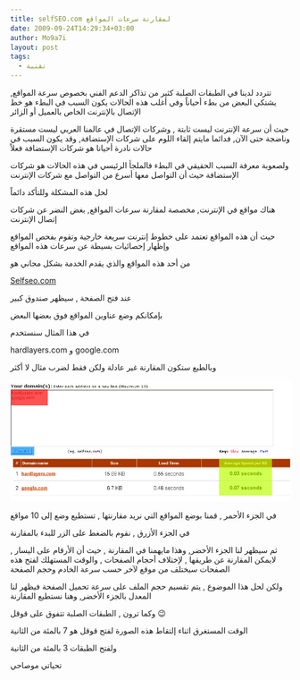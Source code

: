 ```yaml
---
title: selfSEO.com لمقارنة سرعات المواقع
date: 2009-09-24T14:29:34+03:00
author: Mo9a7i
layout: post
tags:
  - تقنية
---
```


تتردد لدينا في الطبقات الصلبة كثير من تذاكر الدعم الفني بخصوص سرعة المواقع, يشتكي البعض من بطء أحياناً وفي أغلب هذه الحالات يكون السبب في البطء هو خط الإتصال بالإنترنت الخاص بالعميل أو الزائر

حيث أن سرعة الإنترنت ليست ثابتة , وشركات الإتصال في عالمنا العربي ليست مستقرة وناضجة حتى الآن, فدائما مايتم إلقاء اللوم على شركات الإستضافة, وقد يكون السبب في حالات نادرة أحيانا هو شركات الإستضافة فعلاً

ولصعوبة معرفة السبب الحقيقي في البطء فالملجأ الرئيسي في هذه الحالات هو شركات الإستضافة حيث أن التواصل معها أسرع من التواصل مع شركات الإنترنت

لحل هذه المشكلة وللتأكد دائماً

هناك مواقع في الإنترنت, مخصصة لمقارنة سرعات المواقع, بغض النضر عن شركات إتصال الإنترنت

حيث أن هذه المواقع تعتمد على خطوط إنترنت سريعة خارجية وتقوم بفحص المواقع وإظهار إحصائيات بسيطة عن سرعات هذه المواقع

من أحد هذه المواقع والذي يقدم الخدمة بشكل مجاني هو

[Selfseo.com](http://www.selfseo.com/website_speed_test.php)
  
عند فتح الصفحة , سيظهر صندوق كبير

بإمكانكم وضع عناوين المواقع فوق بعضها البعض

في هذا المثال سنستخدم

hardlayers.com و google.com

وبالطبع ستكون المقارنة غير عادلة ولكن فقط لضرب مثال لا أكثر

![مقارنة سرعة قوقل مع الطبقات](/assets/files/2009/09/comparesites.jpg)

في الجزء الأحمر , قمنا بوضع المواقع التي نريد مقارنتها , تستطيع وضع إلى 10 مواقع

في الجزء الأزرق , نقوم بالضغط على الزر للبدء بالمقارنة

ثم سيظهر لنا الجزء الأخضر, وهذا مايهمنا في المقارنة , حيث أن الأرقام على اليسار , لايمكن المقارنة عن طريقها , لإختلاف أحجام الصفحات , والوقت المستهلك لفتح هذه الصفحات سيختلف من موقع لآخر حسب سرعة الخادم وحجم الصفحة

ولكن لحل هذا الموضوع , يتم تقسيم حجم الملف على سرعة تحميل الصفحة فيظهر لنا المعدل بالجزء الأخضر, وهنا نستطيع المقارنة

وكما ترون , الطبقات الصلبة تتفوق على قوقل 😉

الوقت المستغرق اثناء إلتقاط هذه الصورة لفتح قوقل هو 7 بالمئة من الثانية

ولفتح الطبقات 3 بالمئة من الثانية

تحياتي
موصاحي

